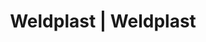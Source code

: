 ---
Filename: "eshop-products-variant223"
Link: "file:/Users/vinayakpatel/Downloads/www.weldplast.cz/eshop_products_compare/add/eshop-products-variant223"
product_name: "null"
product_id: "null"
title: "Weldplast | Weldplast"
product_desc: ""
product_specs: ""
product_downloads: ""
href: ""
p_desc_2: ""
accessories: ""
similar_products: ""
---